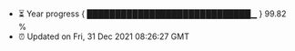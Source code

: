 - ⏳ Year progress { █████████████████████████████▁ } 99.82 %
- ⏰ Updated on Fri, 31 Dec 2021 08:26:27 GMT

